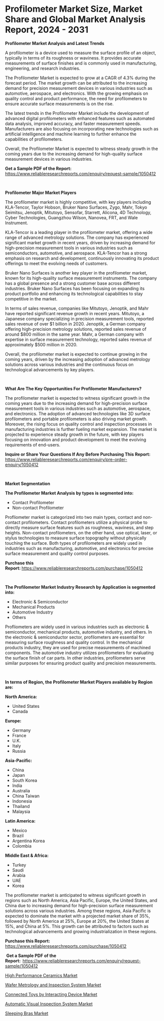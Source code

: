 <p><h1>Profilometer Market Size, Market Share and Global Market Analysis Report, 2024 - 2031</h1></p><p><strong>Profilometer Market Analysis and Latest Trends</strong></p>
<p><p>A profilometer is a device used to measure the surface profile of an object, typically in terms of its roughness or waviness. It provides accurate measurements of surface finishes and is commonly used in manufacturing, engineering, and research industries.</p><p>The Profilometer Market is expected to grow at a CAGR of 4.3% during the forecast period. The market growth can be attributed to the increasing demand for precision measurement devices in various industries such as automotive, aerospace, and electronics. With the growing emphasis on quality control and product performance, the need for profilometers to ensure accurate surface measurements is on the rise.</p><p>The latest trends in the Profilometer Market include the development of advanced digital profilometers with enhanced features such as automated data analysis, improved accuracy, and faster measurement speeds. Manufacturers are also focusing on incorporating new technologies such as artificial intelligence and machine learning to further enhance the capabilities of profilometers.</p><p>Overall, the Profilometer Market is expected to witness steady growth in the coming years due to the increasing demand for high-quality surface measurement devices in various industries.</p></p>
<p><strong>Get a Sample PDF of the Report:&nbsp;</strong> <a href="https://www.reliableresearchreports.com/enquiry/request-sample/1050412">https://www.reliableresearchreports.com/enquiry/request-sample/1050412</a></p>
<p>&nbsp;</p>
<p><strong>Profilometer Major Market Players</strong></p>
<p><p>The profilometer market is highly competitive, with key players including KLA-Tencor, Taylor Hobson, Bruker Nano Surfaces, Zygo, Mahr, Tokyo Seimitsu, Jenoptik, Mitutoyo, Sensofar, Starrett, Alicona, 4D Technology, Cyber Technologies, Guangzhou Wilson, Nanovea, FRT, and Wale Instrument.</p><p>KLA-Tencor is a leading player in the profilometer market, offering a wide range of advanced metrology solutions. The company has experienced significant market growth in recent years, driven by increasing demand for high-precision measurement tools in various industries such as semiconductors, automotive, and aerospace. KLA-Tencor has a strong emphasis on research and development, continuously innovating its product offerings to meet the evolving needs of customers.</p><p>Bruker Nano Surfaces is another key player in the profilometer market, known for its high-quality surface measurement instruments. The company has a global presence and a strong customer base across different industries. Bruker Nano Surfaces has been focusing on expanding its product portfolio and enhancing its technological capabilities to stay competitive in the market.</p><p>In terms of sales revenue, companies like Mitutoyo, Jenoptik, and Mahr have reported significant revenue growth in recent years. Mitutoyo, a Japanese company specializing in precision measurement tools, reported sales revenue of over $1 billion in 2020. Jenoptik, a German company offering high-precision metrology solutions, reported sales revenue of around $800 million in the same year. Mahr, a German company with expertise in surface measurement technology, reported sales revenue of approximately $500 million in 2020.</p><p>Overall, the profilometer market is expected to continue growing in the coming years, driven by the increasing adoption of advanced metrology solutions across various industries and the continuous focus on technological advancements by key players.</p></p>
<p>&nbsp;</p>
<p><strong>What Are The Key Opportunities For Profilometer Manufacturers?</strong></p>
<p><p>The profilometer market is expected to witness significant growth in the coming years due to the increasing demand for high-precision surface measurement tools in various industries such as automotive, aerospace, and electronics. The adoption of advanced technologies like 3D surface profilometers and portable profilometers is also driving market growth. Moreover, the rising focus on quality control and inspection processes in manufacturing industries is further fueling market expansion. The market is projected to experience steady growth in the future, with key players focusing on innovation and product development to meet the evolving requirements of end-users.</p></p>
<p><strong>Inquire or Share Your Questions If Any Before Purchasing This Report:</strong> <a href="https://www.reliableresearchreports.com/enquiry/pre-order-enquiry/1050412">https://www.reliableresearchreports.com/enquiry/pre-order-enquiry/1050412</a></p>
<p>&nbsp;</p>
<p><strong>Market Segmentation</strong></p>
<p><strong>The Profilometer Market Analysis by types is segmented into:</strong></p>
<p><ul><li>Contact Profilometer</li><li>Non-contact Profilometer</li></ul></p>
<p><p>Profliometer market is categorized into two main types, contact and non-contact profilometers. Contact profilometers utilize a physical probe to directly measure surface features such as roughness, waviness, and step heights. Non-contact profilometers, on the other hand, use optical, laser, or stylus technologies to measure surface topography without physically touching the surface. Both types of profilometers are widely used in industries such as manufacturing, automotive, and electronics for precise surface measurement and quality control purposes.</p></p>
<p><strong>Purchase this Report:&nbsp;</strong><a href="https://www.reliableresearchreports.com/purchase/1050412">https://www.reliableresearchreports.com/purchase/1050412</a></p>
<p>&nbsp;</p>
<p><strong>The Profilometer Market Industry Research by Application is segmented into:</strong></p>
<p><ul><li>Electronic & Semiconductor</li><li>Mechanical Products</li><li>Automotive Industry</li><li>Others</li></ul></p>
<p><p>Profliometers are widely used in various industries such as electronic & semiconductor, mechanical products, automotive industry, and others. In the electronic & semiconductor sector, profilometers are essential for measuring surface roughness and quality control. In the mechanical products industry, they are used for precise measurements of machined components. The automotive industry utilizes profilometers for evaluating the surface finish of car parts. In other industries, profilometers serve similar purposes for ensuring product quality and precision measurements.</p></p>
<p>&nbsp;</p>
<p><strong>In terms of Region, the Profilometer Market Players available by Region are:</strong></p>
<p>
    <p> <strong> North America: </strong>
        <ul>
            <li>United States</li>
            <li>Canada</li>
        </ul>
        </p> 
    <p> <strong> Europe: </strong>
        <ul>
            <li>Germany</li>
            <li>France</li>
            <li>U.K.</li>
            <li>Italy</li>
            <li>Russia</li>
        </ul>
        </p> 
    <p> <strong> Asia-Pacific: </strong>
        <ul>
            <li>China</li>
            <li>Japan</li>
            <li>South Korea</li>
            <li>India</li>
            <li>Australia</li>
            <li>China Taiwan</li>
            <li>Indonesia</li>
            <li>Thailand</li>
            <li>Malaysia</li>
        </ul>
        </p> 
    <p> <strong> Latin America: </strong>
        <ul>
            <li>Mexico</li>
            <li>Brazil</li>
            <li>Argentina Korea</li>
            <li>Colombia</li>
        </ul>
        </p> 
    <p> <strong> Middle East & Africa: </strong>
        <ul>
            <li>Turkey</li>
            <li>Saudi</li>
            <li>Arabia</li>
            <li>UAE</li>
            <li>Korea</li>
        </ul>
    </p>
    </p>
<p><p>The profilometer market is anticipated to witness significant growth in regions such as North America, Asia Pacific, Europe, the United States, and China due to increasing demand for high-precision surface measurement solutions across various industries. Among these regions, Asia Pacific is expected to dominate the market with a projected market share of 35%, followed by North America at 25%, Europe at 20%, the United States at 15%, and China at 5%. This growth can be attributed to factors such as technological advancements and growing industrialization in these regions.</p></p>
<p><strong>Purchase this Report: </strong><a href="https://www.reliableresearchreports.com/purchase/1050412">https://www.reliableresearchreports.com/purchase/1050412</a></p>
<p>&nbsp;<strong>Get a Sample PDF of the Report:&nbsp;&nbsp;</strong><a href="https://www.reliableresearchreports.com/enquiry/request-sample/1050412">https://www.reliableresearchreports.com/enquiry/request-sample/1050412</a></p>
<p><strong></strong></p>
<p><p><a href="https://view.publitas.com/reportprime-1/high-performance-ceramics-market-size-share-trends-analysis-report-by-application-regional-outlook-competitive-strategies-and-segment-forecasts-2024-2031/">High Performance Ceramics Market</a></p><p><a href="https://github.com/zjyglelu/Market-Research-Report-List-1/blob/main/wafer-metrology-and-inspection-system-market.md">Wafer Metrology and Inspection System Market</a></p><p><a href="https://funky-papaya-cf4.notion.site/Connected-Toys-by-Interacting-Device-Market-Size-2024-2031-Global-Industrial-Analysis-Key-Geograp-6c228f01bf754e6aa6cc80d519af2569">Connected Toys by Interacting Device Market</a></p><p><a href="https://github.com/mbisetmhermsr/Market-Research-Report-List-1/blob/main/automatic-visual-inspection-system-market.md">Automatic Visual Inspection System Market</a></p><p><a href="https://view.publitas.com/reportprime-1/sleeping-bras-market-research-report-provides-critical-insights-that-can-help-shape-business-development-and-investment-strategies/">Sleeping Bras Market</a></p></p>
